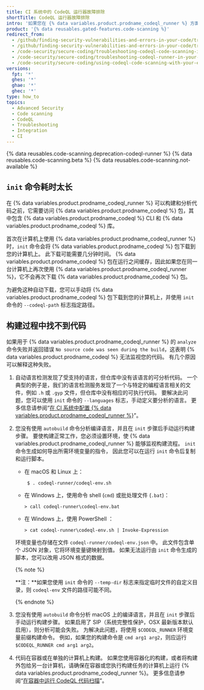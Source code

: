 ```yaml
---
title: CI 系统中的 CodeQL 运行器故障排除
shortTitle: CodeQL 运行器故障排除
intro: '如果您在 {% data variables.product.prodname_codeql_runner %} 方面遇到问题，可使用这些提示来排除故障。'
product: '{% data reusables.gated-features.code-scanning %}'
redirect_from:
  - /github/finding-security-vulnerabilities-and-errors-in-your-code/troubleshooting-code-scanning-in-your-ci-system
  - /github/finding-security-vulnerabilities-and-errors-in-your-code/troubleshooting-codeql-code-scanning-in-your-ci-system
  - /code-security/secure-coding/troubleshooting-codeql-code-scanning-in-your-ci-system
  - /code-security/secure-coding/troubleshooting-codeql-runner-in-your-ci-system
  - /code-security/secure-coding/using-codeql-code-scanning-with-your-existing-ci-system/troubleshooting-codeql-runner-in-your-ci-system
versions:
  fpt: '*'
  ghes: '*'
  ghae: '*'
  ghec: '*'
type: how_to
topics:
  - Advanced Security
  - Code scanning
  - CodeQL
  - Troubleshooting
  - Integration
  - CI
---
```


<!--For this article in earlier GHES versions, see /content/github/finding-security-vulnerabilities-and-errors-in-your-code-->

{% data reusables.code-scanning.deprecation-codeql-runner %}
{% data reusables.code-scanning.beta %}
{% data reusables.code-scanning.not-available %}

## `init` 命令耗时太长

在 {% data variables.product.prodname_codeql_runner %} 可以构建和分析代码之前，它需要访问 {% data variables.product.prodname_codeql %} 包，其中包含 {% data variables.product.prodname_codeql %} CLI 和 {% data variables.product.prodname_codeql %} 库。

首次在计算机上使用 {% data variables.product.prodname_codeql_runner %} 时，`init` 命令会将 {% data variables.product.prodname_codeql %} 包下载到您的计算机上。 此下载可能需要几分钟时间。
{% data variables.product.prodname_codeql %} 包在运行之间缓存，因此如果您在同一台计算机上再次使用 {% data variables.product.prodname_codeql_runner %}，它不会再次下载 {% data variables.product.prodname_codeql %} 包。

为避免这种自动下载，您可以手动将 {% data variables.product.prodname_codeql %} 包下载到您的计算机上，并使用 `init` 命令的 `--codeql-path` 标志指定路径。

## 构建过程中找不到代码

如果用于 {% data variables.product.prodname_codeql_runner %} 的 `analyze` 命令失败并返回错误 `No source code was seen during the build`，这表明 {% data variables.product.prodname_codeql %} 无法监视您的代码。 有几个原因可以解释这种失败。

1. 自动语言检测发现了受支持的语言，但仓库中没有该语言的可分析代码。 一个典型的例子是，我们的语言检测服务发现了一个与特定的编程语言相关的文件，例如 `.h` 或 `.gyp` 文件，但仓库中没有相应的可执行代码。 要解决此问题，您可以使用 `init` 命令的 `--languages` 标志，手动定义要分析的语言。 更多信息请参阅“[在 CI 系统中配置 {% data variables.product.prodname_codeql_runner %}](/code-security/secure-coding/configuring-codeql-runner-in-your-ci-system)”。

1. 您没有使用 `autobuild` 命令分析编译语言，并且在 `init` 步骤后手动运行构建步骤。 要使构建正常工作，您必须设置环境，使 {% data variables.product.prodname_codeql_runner %} 能够监视构建流程。 `init` 命令生成如何导出所需环境变量的指令， 因此您可以在运行 `init` 命令后复制和运行脚本。
   - 在 macOS 和 Linux 上：
     ```shell
      $ . codeql-runner/codeql-env.sh
     ```
   - 在 Windows 上，使用命令 shell (`cmd`) 或批处理文件 (`.bat`)：
     ```shell
     > call codeql-runner\codeql-env.bat
     ```
   - 在 Windows 上，使用 PowerShell ：
     ```shell
     > cat codeql-runner\codeql-env.sh | Invoke-Expression
     ```

   环境变量也存储在文件 `codeql-runner/codeql-env.json` 中。 此文件包含单个 JSON 对象，它将环境变量键映射到值。 如果无法运行由 `init` 命令生成的脚本，您可以改用 JSON 格式的数据。

   {% note %}

   **注：**如果您使用 `init` 命令的 `--temp-dir` 标志来指定临时文件的自定义目录，则 `codeql-env` 文件的路径可能不同。

   {% endnote %}

1. 您没有使用 `autobuild` 命令分析 macOS 上的编译语言，并且在 `init` 步骤后手动运行构建步骤。 如果启用了 SIP（系统完整性保护，OSX 最新版本默认启用），则分析可能会失败。 为解决此问题，将使用 `$CODEQL_RUNNER` 环境变量前缀构建命令。 例如，如果您的构建命令是 `cmd arg1 arg2`，则应运行 `$CODEQL_RUNNER cmd arg1 arg2`。

1. 代码在容器或在单独的计算机上构建。 如果您使用容器化的构建，或者将构建外包给另一台计算机，请确保在容器或您执行构建任务的计算机上运行 {% data variables.product.prodname_codeql_runner %}。 更多信息请参阅“[在容器中运行 CodeQL 代码扫描](/code-security/secure-coding/running-codeql-code-scanning-in-a-container)”。
